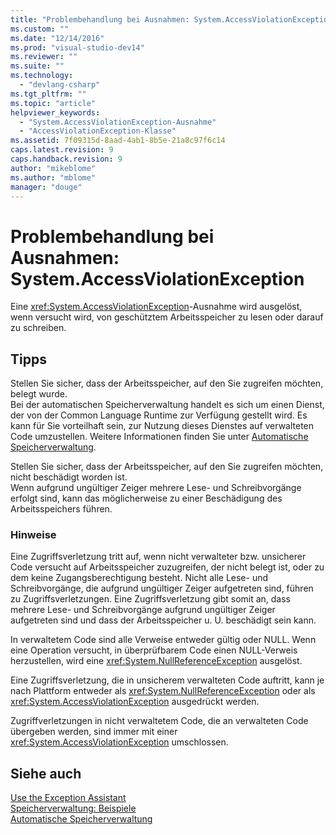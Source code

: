 ```yaml
---
title: "Problembehandlung bei Ausnahmen: System.AccessViolationException | Microsoft Docs"
ms.custom: ""
ms.date: "12/14/2016"
ms.prod: "visual-studio-dev14"
ms.reviewer: ""
ms.suite: ""
ms.technology: 
  - "devlang-csharp"
ms.tgt_pltfrm: ""
ms.topic: "article"
helpviewer_keywords: 
  - "System.AccessViolationException-Ausnahme"
  - "AccessViolationException-Klasse"
ms.assetid: 7f09315d-8aad-4ab1-8b5e-21a8c97f6c14
caps.latest.revision: 9
caps.handback.revision: 9
author: "mikeblome"
ms.author: "mblome"
manager: "douge"
---
```

# Problembehandlung bei Ausnahmen: System.AccessViolationException
Eine <xref:System.AccessViolationException>\-Ausnahme wird ausgelöst, wenn versucht wird, von geschütztem Arbeitsspeicher zu lesen oder darauf zu schreiben.  
  
## Tipps  
 Stellen Sie sicher, dass der Arbeitsspeicher, auf den Sie zugreifen möchten, belegt wurde.  
 Bei der automatischen Speicherverwaltung handelt es sich um einen Dienst, der von der Common Language Runtime zur Verfügung gestellt wird. Es kann für Sie vorteilhaft sein, zur Nutzung dieses Dienstes auf verwalteten Code umzustellen. Weitere Informationen finden Sie unter [Automatische Speicherverwaltung](../Topic/Automatic%20Memory%20Management.md).  
  
 Stellen Sie sicher, dass der Arbeitsspeicher, auf den Sie zugreifen möchten, nicht beschädigt worden ist.  
 Wenn aufgrund ungültiger Zeiger mehrere Lese\- und Schreibvorgänge erfolgt sind, kann das möglicherweise zu einer Beschädigung des Arbeitsspeichers führen.  
  
### Hinweise  
 Eine Zugriffsverletzung tritt auf, wenn nicht verwalteter bzw. unsicherer Code versucht auf Arbeitsspeicher zuzugreifen, der nicht belegt ist, oder zu dem keine Zugangsberechtigung besteht. Nicht alle Lese\- und Schreibvorgänge, die aufgrund ungültiger Zeiger aufgetreten sind, führen zu Zugriffsverletzungen. Eine Zugriffsverletzung gibt somit an, dass mehrere Lese\- und Schreibvorgänge aufgrund ungültiger Zeiger aufgetreten sind und dass der Arbeitsspeicher u. U. beschädigt sein kann.  
  
 In verwaltetem Code sind alle Verweise entweder gültig oder NULL. Wenn eine Operation versucht, in überprüfbarem Code einen NULL\-Verweis herzustellen, wird eine <xref:System.NullReferenceException> ausgelöst.  
  
 Eine Zugriffsverletzung, die in unsicherem verwalteten Code auftritt, kann je nach Plattform entweder als <xref:System.NullReferenceException> oder als <xref:System.AccessViolationException> ausgedrückt werden.  
  
 Zugriffverletzungen in nicht verwaltetem Code, die an verwalteten Code übergeben werden, sind immer mit einer <xref:System.AccessViolationException> umschlossen.  
  
## Siehe auch  
 [Use the Exception Assistant](../Topic/How%20to:%20Use%20the%20Exception%20Assistant.md)   
 [Speicherverwaltung: Beispiele](../Topic/Memory%20Management:%20Examples.md)   
 [Automatische Speicherverwaltung](../Topic/Automatic%20Memory%20Management.md)